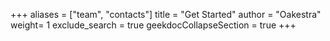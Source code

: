 +++
aliases = ["team", "contacts"]
title = "Get Started"
author = "Oakestra"
weight= 1
exclude_search = true
geekdocCollapseSection = true
+++